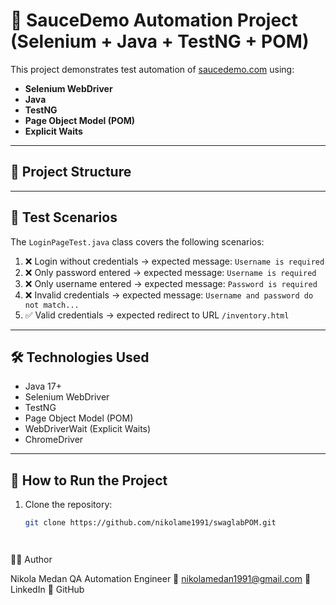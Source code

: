 # 🔐 SauceDemo Automation Project (Selenium + Java + TestNG + POM)

This project demonstrates test automation of [saucedemo.com](https://www.saucedemo.com/) using:
- **Selenium WebDriver**
- **Java**
- **TestNG**
- **Page Object Model (POM)**
- **Explicit Waits**

---

## 🧱 Project Structure


---

## 🧪 Test Scenarios

The `LoginPageTest.java` class covers the following scenarios:

1. ❌ Login without credentials → expected message: `Username is required`
2. ❌ Only password entered → expected message: `Username is required`
3. ❌ Only username entered → expected message: `Password is required`
4. ❌ Invalid credentials → expected message: `Username and password do not match...`
5. ✅ Valid credentials → expected redirect to URL `/inventory.html`

---

## 🛠️ Technologies Used

- Java 17+
- Selenium WebDriver
- TestNG
- Page Object Model (POM)
- WebDriverWait (Explicit Waits)
- ChromeDriver

---

## 🚀 How to Run the Project

1. Clone the repository:
   ```bash
   git clone https://github.com/nikolame1991/swaglabPOM.git




👨‍💻 Author

Nikola Medan
QA Automation Engineer
📧 nikolamedan1991@gmail.com
🔗 LinkedIn
🔗 GitHub
